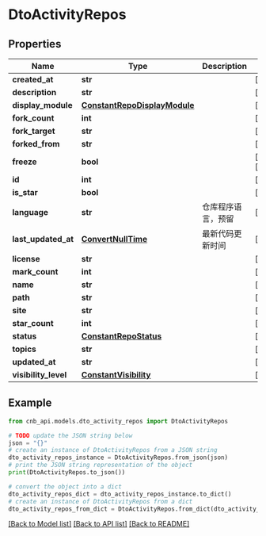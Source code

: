 # DtoActivityRepos


## Properties

Name | Type | Description | Notes
------------ | ------------- | ------------- | -------------
**created_at** | **str** |  | [optional] 
**description** | **str** |  | [optional] 
**display_module** | [**ConstantRepoDisplayModule**](ConstantRepoDisplayModule.md) |  | [optional] 
**fork_count** | **int** |  | [optional] 
**fork_target** | **str** |  | [optional] 
**forked_from** | **str** |  | [optional] 
**freeze** | **bool** |  | [optional] [readonly] 
**id** | **int** |  | [optional] 
**is_star** | **bool** |  | [optional] 
**language** | **str** | 仓库程序语言，预留 | [optional] 
**last_updated_at** | [**ConvertNullTime**](ConvertNullTime.md) | 最新代码更新时间 | [optional] 
**license** | **str** |  | [optional] 
**mark_count** | **int** |  | [optional] 
**name** | **str** |  | [optional] 
**path** | **str** |  | [optional] 
**site** | **str** |  | [optional] 
**star_count** | **int** |  | [optional] 
**status** | [**ConstantRepoStatus**](ConstantRepoStatus.md) |  | [optional] 
**topics** | **str** |  | [optional] 
**updated_at** | **str** |  | [optional] 
**visibility_level** | [**ConstantVisibility**](ConstantVisibility.md) |  | [optional] 

## Example

```python
from cnb_api.models.dto_activity_repos import DtoActivityRepos

# TODO update the JSON string below
json = "{}"
# create an instance of DtoActivityRepos from a JSON string
dto_activity_repos_instance = DtoActivityRepos.from_json(json)
# print the JSON string representation of the object
print(DtoActivityRepos.to_json())

# convert the object into a dict
dto_activity_repos_dict = dto_activity_repos_instance.to_dict()
# create an instance of DtoActivityRepos from a dict
dto_activity_repos_from_dict = DtoActivityRepos.from_dict(dto_activity_repos_dict)
```
[[Back to Model list]](../README.md#documentation-for-models) [[Back to API list]](../README.md#documentation-for-api-endpoints) [[Back to README]](../README.md)


